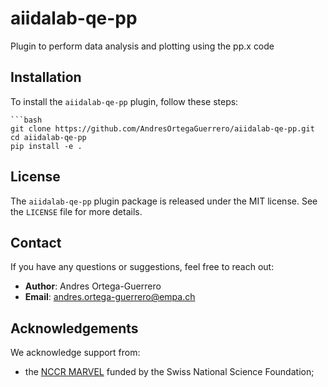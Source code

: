 # aiidalab-qe-pp
Plugin to perform data analysis and plotting using the pp.x code

## Installation
To install the `aiidalab-qe-pp` plugin, follow these steps:

    ```bash
    git clone https://github.com/AndresOrtegaGuerrero/aiidalab-qe-pp.git
    cd aiidalab-qe-pp
    pip install -e .


## License
The `aiidalab-qe-pp` plugin package is released under the MIT license.
See the `LICENSE` file for more details.

## Contact

If you have any questions or suggestions, feel free to reach out:

- **Author**: Andres Ortega-Guerrero
- **Email**: [andres.ortega-guerrero@empa.ch](andres.ortega-guerrero@empa.ch)

## Acknowledgements
We acknowledge support from:
* the [NCCR MARVEL](http://nccr-marvel.ch/) funded by the Swiss National Science Foundation;
